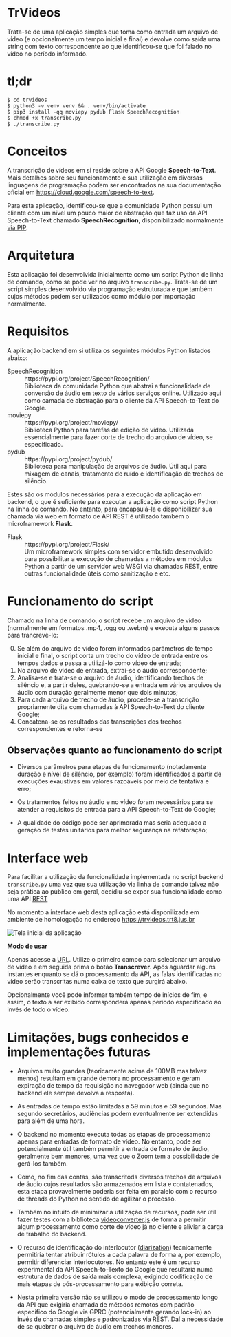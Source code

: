 # TrVideos

Trata-se de uma aplicação simples que toma como entrada um arquivo de vídeo (e
opcionalmente um tempo inicial e final) e devolve como saída uma string com
texto correspondente ao que identificou-se que foi falado no vídeo no período
informado.


# tl;dr

```
$ cd trvideos
$ python3 -v venv venv && . venv/bin/activate
$ pip3 install -qq moviepy pydub Flask SpeechRecognition
$ chmod +x transcribe.py
$ ./transcribe.py 

```



# Conceitos

A transcrição de vídeos em si reside sobre a API Google **Speech-to-Text**.
Mais detalhes sobre seu funcionamento e sua utilização em diversas linguagens
de programação podem ser encontrados na sua documentação oficial em
https://cloud.google.com/speech-to-text.

Para esta aplicação, identificou-se que a comunidade Python possui um cliente
com um nível um pouco maior de abstração que faz uso da API Speech-to-Text
chamado **SpeechRecognition**, disponibilizado normalmente [via
PIP](https://pypi.org/project/SpeechRecognition/).


# Arquitetura

Esta aplicação foi desenvolvida inicialmente como um script Python de linha de
comando, como se pode ver no arquivo `transcribe.py`.  Trata-se de um script
simples desenvolvido via programação estruturada e que também cujos métodos
podem ser utilizados como módulo por importação normalmente.

# Requisitos

A aplicação backend em si utiliza os seguintes módulos Python listados
abaixo:

<dl>
<dt>SpeechRecognition</dt>
<dd>https://pypi.org/project/SpeechRecognition/</dd>
<dd>Biblioteca da comunidade Python que abstrai a funcionalidade de
conversão de áudio em texto de vários serviços online.  Utilizado aqui como
camada de abstração para o cliente da API Speech-to-Text do Google.</dd>

<dt>moviepy</dt>
<dd>https://pypi.org/project/moviepy/</dd>
<dd>Biblioteca Python para tarefas de edição de vídeo. Utilizada
essencialmente para fazer corte de trecho do arquivo de vídeo, se
especificado.</dd>

<dt>pydub</dt>
<dd>https://pypi.org/project/pydub/</dd>
<dd>Biblioteca para manipulação de arquivos de áudio.  Útil aqui para
mixagem de canais, tratamento de ruído e identificação de trechos de
silêncio.</dd>
</dt>

Estes são os módulos necessários para a execução da aplicação em backend,
o que é suficiente para executar a aplicação como script Python na linha de
comando.  No entanto, para encapsulá-la e disponibilizar sua chamada via web em formato de API REST é utilizado também o microframework **Flask**.

<dl>
<dt>Flask</dt>
<dd>https://pypi.org/project/Flask/</dd>
<dd>Um microframework simples com servidor embutido desenvolvido para
possibilitar a execução de chamadas a métodos em módulos Python a partir de um
servidor web WSGI via chamadas REST, entre outras funcionalidade úteis como
sanitização e etc.</dd>
</dl>


# Funcionamento do script

Chamado na linha de comando, o script recebe um arquivo de vídeo (normalmente
em formatos .mp4, .ogg ou .webm) e executa alguns passos para trancrevê-lo:

0. Se além do arquivo de vídeo forem informados parâmetros de tempo inicial e
final, o script corta um trecho do vídeo de entrada entre os tempos dados e
passa a utilizá-lo como vídeo de entrada;
1. No arquivo de vídeo de entrada, extrai-se o áudio correspondente;
2. Analisa-se e trata-se o arquivo de áudio, identificando trechos de silêncio
e, a partir deles, quebrando-se a entrada em vários arquivos de áudio com
duração geralmente menor que dois minutos;
3. Para cada arquivo de trecho de áudio, procede-se a transcrição propriamente
dita com chamadas à API Speech-to-Text do cliente Google;
4. Concatena-se os resultados das transcrições dos trechos correspondentes e
retorna-se 

## Observações quanto ao funcionamento do script

* Diversos parâmetros para etapas de funcionamento (notadamente duração e
nível de silêncio, por exemplo) foram identificados a partir de execuções
exaustivas em valores razoáveis por meio de tentativa e erro;

* Os tratamentos feitos no áudio e no vídeo foram necessários para se atender a
requisitos de entrada para a API Speech-to-Text do Google;

* A qualidade do código pode ser aprimorada mas seria adequado a geração de
testes unitários para melhor segurança na refatoração;

# Interface web

Para facilitar a utilização da funcionalidade implementada no script backend
`transcribe.py` uma vez que sua utilização via linha de comando talvez não
seja prática ao público em geral, decidiu-se expor sua funcionalidade como
uma API [REST](https://pt.wikipedia.org/wiki/REST)

No momento a interface web desta aplicação está disponilizada em ambiente de
homologação no endereço https://trvideos.trt8.jus.br

![Tela inicial da aplicação](static/img/screenshot.jpg)

**Modo de usar**

Apenas acesse a [URL](https://trvideos.trt8.jus.br).  Utilize o primeiro campo
para selecionar um arquivo de vídeo e em seguida prima o botão **Transcrever**.
Após aguardar alguns instantes enquanto se dá o processamento da API, as falas
identificadas no vídeo serão transcritas numa caixa de texto que surgirá
abaixo.

Opcionalmente você pode informar também tempo de inícios de fim, e assim, o
texto a ser exibido corresponderá apenas período especificado ao invés de todo
o vídeo.


# Limitações, bugs conhecidos e implementações futuras

* Arquivos muito grandes (teoricamente acima de 100MB mas talvez menos)
resultam em grande demora no processamento e geram expiração de tempo da
requisição no navegador web (ainda que no backend ele sempre devolva a
resposta).

* As entradas de tempo estão limitadas a 59 minutos e 59 segundos.  Mas segundo
secretários, audiências podem eventualmente ser extendidas para além de uma
hora.

* O backend no momento executa todas as etapas de processamento apenas para
entradas de formato de vídeo.  No entanto, pode ser potencialmente útil também
permitir a entrada de formato de áudio, geralmente bem menores, uma vez que o
Zoom tem a possibilidade de gerá-los também.

* Como, no fim das contas, são transcritods diversos trechos de arquivos de
áudio cujos resultados são armazenados em lista e contatenados, esta etapa
provavelmente poderia ser feita em paralelo com o recurso de threads do Python
no sentido de agilizar o processo.

* Também no intuito de minimizar a utilização de recursos, pode ser útil
fazer testes com a biblioteca
[videoconverter.js](https://bgrins.github.io/videoconverter.js/) de forma a
permitir algum processamento como corte de vídeo já no cliente e aliviar a
carga de trabalho do backend.

* O recurso de identificação do interlocutor
([diarization](https://cloud.google.com/speech-to-text/docs/samples/speech-transcribe-diarization-gcs-beta))
tecnicamente permitiria tentar atribuir rótulos a cada palavra de forma a, por
exemplo, permitir diferenciar interlocutores.  No entanto este é um recurso
experimental da API Speech-to-Texto do Google que resultaria numa estrutura de
dados de saída mais complexa, exigindo codificação de mais etapas de
pós-processamento para exibição correta.  

* Nesta primeira versão não se utilizou o modo de processamento longo da API que
exigiria chamada de métodos remotos com padrão específico do Google via GPRC
(potencialmente gerando lock-in) ao invés de chamadas simples e padronizadas
via REST.  Daí a necessidade de se quebrar o arquivo de áudio em trechos
menores.
